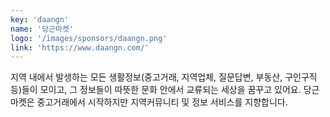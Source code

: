 ```yaml
---
key: 'daangn'
name: '당근마켓'
logo: '/images/sponsors/daangn.png'
link: 'https://www.daangn.com/'
---
```


지역 내에서 발생하는 모든 생활정보(중고거래, 지역업체, 질문답변, 부동산, 구인구직 등)들이 모이고, 그 정보들이 따뜻한 문화 안에서 교류되는 세상을 꿈꾸고 있어요. 당근마켓은 중고거래에서 시작하지만 지역커뮤니티 및 정보 서비스를 지향합니다.
